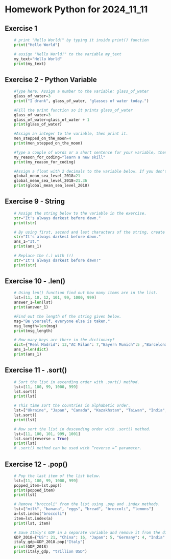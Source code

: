 # Homework Python for 2024_11_11
## Exercise 1 
~~~ Python 3.12.7
    # print "Hello World!" by typing it inside print() function
    print("Hello World")
~~~
~~~ Python 3.12.7
    # assign "Hello World!" to the variable my_text
    my_text="Hello World"
    print(my_text)
~~~
## Exercise 2 - Python Variable
~~~ Python 3.12.7
    #Type here. Assign a number to the variable: glass_of_water
    glass_of_water=3
    print("I drank", glass_of_water, "glasses of water today.")
~~~
~~~ Python 3.12.7
    #Fill the print function so it prints glass_of_water
    glass_of_water=3
    glass_of_water=glass_of_water + 1
    print(glass_of_water)
~~~ 
~~~ Python 3.12.7
    #Assign an integer to the variable, then print it.
    men_stepped_on_the_moon=4
    print(men_stepped_on_the_moon)
~~~
~~~ Python 3.12.7
    #Type a couple of words or a short sentence for your variable, then print it.
    my_reason_for_coding="learn a new skill"
    print(my_reason_for_coding)
~~~
~~~ Python 3.12.7
    #Assign a float with 2 decimals to the variable below. If you don't wan't to search the value you can check out Hint 1.
    global_mean_sea_level_2018=21
    global_mean_sea_level_2018=21.36
    print(global_mean_sea_level_2018)
~~~
## Exercise 9 - String
~~~ Python 3.12.7
    # Assign the string below to the variable in the exercise.
    str="It's always darkest before dawn."
    print(str)
~~~
~~~ Python 3.12.7
    # By using first, second and last characters of the string, create a new string.
    str="It's always darkest before dawn."
    ans_1="It."
    print(ans_1)
~~~
~~~ Python 3.12.7
    # Replace the (.) with (!)
    str="It's always darkest before dawn!"
    print(str)
~~~
## Exercise 10 - .len()
~~~ Python 3.12.7
    # Using len() function find out how many items are in the list.
    lst=[11, 10, 12, 101, 99, 1000, 999]
    answer_1=len(lst)
    print(answer_1)
~~~
~~~ Python 3.12.7
    #Find out the length of the string given below.
    msg="Be yourself, everyone else is taken."
    msg_length=len(msg)
    print(msg_length)
~~~
~~~ Python 3.12.7
    # How many keys are there in the dictionary?
    dict={"Real Madrid": 13,"AC Milan": 7,"Bayern Munich":5 ,"Barcelona": 5, "Liverpool": 5}
    ans_1=len(dict)
    print(ans_1)
~~~
## Exercise 11 - .sort()
~~~ Python 3.12.7
    # Sort the list in ascending order with .sort() method.
    lst=[11, 100, 99, 1000, 999]
    lst.sort()
    print(lst)
~~~
~~~ Python 3.12.7
    # This time sort the countries in alphabetic order.
    lst=["Ukraine", "Japan", "Canada", "Kazakhstan", "Taiwan", "India", "Belize"]
    lst.sort()
    print(lst)
~~~
~~~ Python 3.12.7
    # Now sort the list in descending order with .sort() method.
    lst=[11, 100, 101, 999, 1001]
    lst.sort(reverse = True)
    print(lst)
    # .sort() method can be used with “reverse =” parameter.
~~~
## Exercise 12 - .pop()
~~~ Python 3.12.7
    # Pop the last item of the list below.
    lst=[11, 100, 99, 1000, 999]
    popped_item=lst.pop() 
    print(popped_item)
    print(lst)
~~~
~~~ Python 3.12.7
    # Remove "broccoli" from the list using .pop and .index methods.
    lst=["milk", "banana", "eggs", "bread", "broccoli", "lemons"]
    a=lst.index("broccoli")
    item=lst.index(a)
    print(lst, item)
~~~
~~~ Python 3.12.7
    # Save Italy's GDP in a separate variable and remove it from the dictionary.
    GDP_2018={"US": 21, "China": 16, "Japan": 5, "Germany": 4, "India": 3, "France": 3, "UK": 3, "Italy": 2}
    italy_gdp=GDP_2018.pop("Italy")
    print(GDP_2018)
    print(italy_gdp, "trillion USD")
~~~
